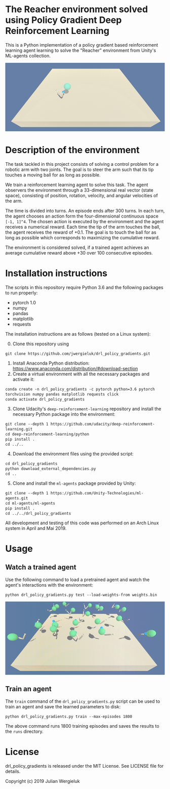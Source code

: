# The Reacher environment solved using Policy Gradient Deep Reinforcement Learning

This is a Python implementation of a policy gradient based reinforcement learning agent 
learning to solve the "Reacher" environment from Unity's ML-agents collection. 

![Environment screenshot](env-screenshot.png)

# Description of the environment

The task tackled in this project consists of solving a control problem for a robotic
arm with two joints. The goal is to steer the arm such that its tip touches a moving
ball for as long as possible.

We train a reinforcement learning agent to solve this task. The agent observers
the environment through a 33-dimensional real vector (state space), consisting of
position, rotation, velocity, and angular velocities of the arm.

The time is divided into turns. An episode ends after 300 turns. In each turn, 
the agent chooses an action form the four-dimensional continuous space `[-1, 1]^4`.
The chosen action is executed by the environment and the agent receives a numerical reward.
Each time the tip of the arm touches the ball, the agent receives the reward of +0.1.
The goal is to touch the ball for as long as possible which corresponds to
maximizing the cumulative reward.  

The environment is considered solved, if a trained agent 
achieves an average cumulative reward above +30 over 100 consecutive episodes.

# Installation instructions

The scripts in this repository require Python 3.6 and the following packages to run properly: 

* pytorch 1.0
* numpy
* pandas
* matplotlib
* requests

The installation instructions are as follows (tested on a Linux system): 

0. Clone this repository using
```commandline
git clone https://github.com/jwergieluk/drl_policy_gradients.git
```
1. Install Anaconda Python distribution: https://www.anaconda.com/distribution/#download-section
2. Create a virtual environment with all the necessary packages and activate it:
```commandline
conda create -n drl_policy_gradients -c pytorch python=3.6 pytorch torchvision numpy pandas matplotlib requests click
conda activate drl_policy_gradients
```
3. Clone Udacity's `deep-reinforcement-learning` repository and install the necessary Python package
into the environment:
```commandline
git clone --depth 1 https://github.com/udacity/deep-reinforcement-learning.git
cd deep-reinforcement-learning/python 
pip install .
cd ../..
```
4. Download the environment files using the provided script:
```commandline
cd drl_policy_gradients
python download_external_dependencies.py
cd ..
```
5. Clone and install the `ml-agents` package provided by Unity: 
```commandline
git clone --depth 1 https://github.com/Unity-Technologies/ml-agents.git
cd ml-agents/ml-agents
pip install .
cd ../../drl_policy_gradients
```

All development and testing of this code was performed on an Arch Linux system in April and Mai 2019. 

# Usage

## Watch a trained agent

Use the following command to load a pretrained agent and watch the agent's interactions with the environment: 
```commandline
python drl_policy_gradients.py test --load-weights-from weights.bin
```

![Trained agent in action](trained-agent-video.gif)

## Train an agent

The `train` command of the `drl_policy_gradients.py` script can be used to train an agent 
and save the learned parameters to disk: 
```commandline
python drl_policy_gradients.py train --max-episodes 1800
```

The above command runs 1800 training episodes and saves the results to the `runs` directory.

# License

drl_policy_gradients is released under the MIT License. See LICENSE file for details.

Copyright (c) 2019 Julian Wergieluk
